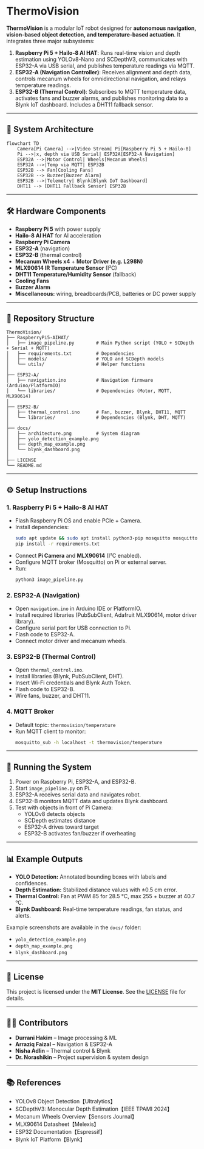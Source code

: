 # ThermoVision

**ThermoVision** is a modular IoT robot designed for **autonomous navigation, vision-based object detection, and temperature-based actuation**. It integrates three major subsystems:

1. **Raspberry Pi 5 + Hailo-8 AI HAT**: Runs real-time vision and depth estimation using YOLOv8-Nano and SCDepthV3, communicates with ESP32-A via USB serial, and publishes temperature readings via MQTT.
2. **ESP32-A (Navigation Controller)**: Receives alignment and depth data, controls mecanum wheels for omnidirectional navigation, and relays temperature readings.
3. **ESP32-B (Thermal Control)**: Subscribes to MQTT temperature data, activates fans and buzzer alarms, and publishes monitoring data to a Blynk IoT dashboard. Includes a DHT11 fallback sensor.

---

## 📐 System Architecture

```mermaid
flowchart TD
    Camera[Pi Camera] -->|Video Stream| Pi[Raspberry Pi 5 + Hailo-8]
    Pi -->|x, depth via USB Serial| ESP32A[ESP32-A Navigation]
    ESP32A -->|Motor Control| Wheels[Mecanum Wheels]
    ESP32A -->|Temp via MQTT| ESP32B
    ESP32B --> Fan[Cooling Fans]
    ESP32B --> Buzzer[Buzzer Alarm]
    ESP32B -->|Telemetry| Blynk[Blynk IoT Dashboard]
    DHT11 --> [DHT11 Fallback Sensor] ESP32B
```

---

## 🛠 Hardware Components

- **Raspberry Pi 5** with power supply
- **Hailo-8 AI HAT** for AI acceleration
- **Raspberry Pi Camera**
- **ESP32-A** (navigation)
- **ESP32-B** (thermal control)
- **Mecanum Wheels x4** + **Motor Driver (e.g. L298N)**
- **MLX90614 IR Temperature Sensor** (I²C)
- **DHT11 Temperature/Humidity Sensor** (fallback)
- **Cooling Fans**
- **Buzzer Alarm**
- **Miscellaneous:** wiring, breadboards/PCB, batteries or DC power supply

---

## 📂 Repository Structure

```
ThermoVision/
├── RaspberryPi5-AIHAT/
│   ├── image_pipeline.py        # Main Python script (YOLO + SCDepth + Serial + MQTT)
│   ├── requirements.txt         # Dependencies
│   ├── models/                  # YOLO and SCDepth models
│   └── utils/                   # Helper functions
│
├── ESP32-A/
│   ├── navigation.ino           # Navigation firmware (Arduino/PlatformIO)
│   └── libraries/               # Dependencies (Motor, MQTT, MLX90614)
│
├── ESP32-B/
│   ├── thermal_control.ino      # Fan, buzzer, Blynk, DHT11, MQTT
│   └── libraries/               # Dependencies (Blynk, DHT, MQTT)
│
├── docs/
│   ├── architecture.png         # System diagram
│   ├── yolo_detection_example.png
│   ├── depth_map_example.png
│   └── blynk_dashboard.png
│
├── LICENSE
└── README.md
```

---

## ⚙️ Setup Instructions

### 1. Raspberry Pi 5 + Hailo-8 AI HAT

- Flash Raspberry Pi OS and enable PCIe + Camera.
- Install dependencies:  
  ```bash
  sudo apt update && sudo apt install python3-pip mosquitto mosquitto-clients
  pip install -r requirements.txt
  ```
- Connect **Pi Camera** and **MLX90614** (I²C enabled).
- Configure MQTT broker (Mosquitto) on Pi or external server.
- Run:
  ```bash
  python3 image_pipeline.py
  ```

### 2. ESP32-A (Navigation)

- Open `navigation.ino` in Arduino IDE or PlatformIO.
- Install required libraries (PubSubClient, Adafruit MLX90614, motor driver library).
- Configure serial port for USB connection to Pi.
- Flash code to ESP32-A.
- Connect motor driver and mecanum wheels.

### 3. ESP32-B (Thermal Control)

- Open `thermal_control.ino`.
- Install libraries (Blynk, PubSubClient, DHT).
- Insert Wi-Fi credentials and Blynk Auth Token.
- Flash code to ESP32-B.
- Wire fans, buzzer, and DHT11.

### 4. MQTT Broker

- Default topic: `thermovision/temperature`
- Run MQTT client to monitor:
  ```bash
  mosquitto_sub -h localhost -t thermovision/temperature
  ```

---

## 🚀 Running the System

1. Power on Raspberry Pi, ESP32-A, and ESP32-B.
2. Start `image_pipeline.py` on Pi.
3. ESP32-A receives serial data and navigates robot.
4. ESP32-B monitors MQTT data and updates Blynk dashboard.
5. Test with objects in front of Pi Camera:
   - YOLOv8 detects objects
   - SCDepth estimates distance
   - ESP32-A drives toward target
   - ESP32-B activates fan/buzzer if overheating

---

## 📊 Example Outputs

- **YOLO Detection:** Annotated bounding boxes with labels and confidences.
- **Depth Estimation:** Stabilized distance values with ±0.5 cm error.
- **Thermal Control:** Fan at PWM 85 for 28.5 °C, max 255 + buzzer at 40.7 °C.
- **Blynk Dashboard:** Real-time temperature readings, fan status, and alerts.

Example screenshots are available in the `docs/` folder:
- `yolo_detection_example.png`
- `depth_map_example.png`
- `blynk_dashboard.png`

---

## 📜 License

This project is licensed under the **MIT License**. See the [LICENSE](LICENSE) file for details.

---

## 👩‍💻 Contributors

- **Durrani Hakim** – Image processing & ML
- **Arraziq Faizal** – Navigation & ESP32-A
- **Nisha Adlin** – Thermal control & Blynk
- **Dr. Norashikin** – Project supervision & system design

---

## 📚 References

- YOLOv8 Object Detection【Ultralytics】
- SCDepthV3: Monocular Depth Estimation【IEEE TPAMI 2024】
- Mecanum Wheels Overview【Sensors Journal】
- MLX90614 Datasheet【Melexis】
- ESP32 Documentation【Espressif】
- Blynk IoT Platform【Blynk】
